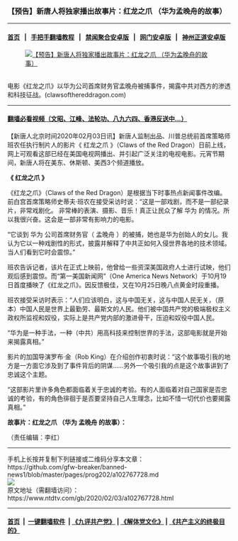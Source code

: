 ### 【预告】新唐人将独家播出故事片：红龙之爪 （华为孟晚舟的故事）
------------------------

#### [首页](https://github.com/gfw-breaker/banned-news1/blob/master/README.md) &nbsp;&nbsp;|&nbsp;&nbsp; [手把手翻墙教程](https://github.com/gfw-breaker/guides/wiki) &nbsp;&nbsp;|&nbsp;&nbsp; [禁闻聚合安卓版](https://github.com/gfw-breaker/bn-android) &nbsp;&nbsp;|&nbsp;&nbsp; [网门安卓版](https://github.com/oGate2/oGate) &nbsp;&nbsp;|&nbsp;&nbsp; [神州正道安卓版](https://github.com/SzzdOgate/update) 



<div><div class="featured_image">
 <a href="https://i.ntdtv.com/assets/uploads/2020/02/sddefault-600x400.jpg" target="_blank">
  <figure>
   <img alt="【预告】新唐人将独家播出故事片：红龙之爪 （华为孟晚舟的故事）" src="https://i.ntdtv.com/assets/uploads/2020/02/sddefault-600x400-800x450.jpg"/>
  </figure><br/>
 </a>
 <span class="caption">
  电影《红龙之爪》以华为公司首席财务官孟晚舟被捕事件，揭露中共对西方的渗透和科技征战。(clawsofthereddragon.com)
 </span>
</div>
</div><hr/>

#### [翻墙必看视频（文昭、江峰、法轮功、八九六四、香港反送中...）](https://github.com/gfw-breaker/banned-news1/blob/master/pages/link3.md)

<div><div class="post_content" itemprop="articleBody">
 <p>
  【新唐人北京时间2020年02月03日讯】新唐人监制出品、川普总统前首席策略师班农任执行制片人的影片《
  <ok href="https://www.ntdtv.com/gb/红龙之爪.htm">
   红龙之爪
  </ok>
  》（Claws of the Red Dragon）日前上线，网上可观看这部已经在美国电视网播出、并引起广泛关注的电视电影。元宵节期间，新唐人将在美东、休斯顿、美西3个频道播放。
 </p>
 <p>
  <strong>
   《
   <ok href="https://www.ntdtv.com/gb/红龙之爪.htm">
    红龙之爪
   </ok>
   》
  </strong>
 </p>
 <p>
  《红龙之爪》（Claws of the Red Dragon）是根据当下时事热点新闻事件改编。前白宫首席策略师史蒂夫·班农在接受采访时说：“这是一部戏剧，而不是一部纪录片，非常戏剧化。 非常棒的表演、摄影、音乐！真正让民众了解
  <ok href="https://www.ntdtv.com/gb/华为.htm">
   华为
  </ok>
  的情况。所以我很兴奋。这会是一部非常有影响力的电影。
 </p>
 <p>
  “它谈到
  <ok href="https://www.ntdtv.com/gb/华为.htm">
   华为
  </ok>
  公司首席财务官（
  <ok href="https://www.ntdtv.com/gb/孟晚舟.htm">
   孟晚舟
  </ok>
  ）的被捕，她也是华为创始人的女儿。我认为它以一种戏剧性的形式，披露并解释了中共正如何入侵世界各地的技术领域。当人们看到它时会震惊。”
 </p>
 <p>
  班农告诉记者，该片在正式上映前，他曾给一些资深美国政府人士进行试映，他们观后感到震惊。而“第一美国新闻网”（One America News Network）于10月19日首度播映了《红龙之爪》。因反馈极佳，又在10月25日晚八点黄金时段重播。
 </p>
 <p>
  班农接受采访时表示：“人们应该明白，这与中国无关，这与中国人民无关，（原本）中国人民是世界上最勤劳、最斯文的人民。他们被中国共产党的极端极权主义政权所监视和奴役，实际上是共产党内部的激进骨干，压迫和奴役中国人民。
 </p>
 <p>
  “华为是一种手法，一种（中共）用高科技来控制世界的手法，这部电影就是开始来揭露真相。”
 </p>
 <p>
  影片的加国导演罗布·金（Rob King）在介绍创作初衷时说：“这个故事吸引我的地方是一方面它涉及到了事件背后的阴谋……另外一个吸引我的点是这个故事讲到了忠诚这个主题。
 </p>
 <p>
  “这部影片里许多角色都面临着关于忠诚的考验。有的人面临着对自己国家是否忠诚的考验，有的角色徘徊于是否要坚持自己人生理念，比如不惜一切代价也要揭露真相。”
 </p>
 <p>
  <strong>
   故事片：红龙之爪 （华为
   <ok href="https://www.ntdtv.com/gb/孟晚舟.htm">
    孟晚舟
   </ok>
   的故事）：
  </strong>
  <br/>
  <img alt="" class="alignnone size-full wp-image-102767690" src="https://i.ntdtv.com/assets/uploads/2020/02/5555.jpg"/>
 </p>
 <p>
  （责任编辑：李红）
 </p>
 <div class="single_ad">
 </div>
</div>
</div>
<hr/>
手机上长按并复制下列链接或二维码分享本文章：<br/>
https://github.com/gfw-breaker/banned-news1/blob/master/pages/prog202/a102767728.md <br/>
<a href='https://github.com/gfw-breaker/banned-news1/blob/master/pages/prog202/a102767728.md'><img src='https://github.com/gfw-breaker/banned-news1/blob/master/pages/prog202/a102767728.md.png'/></a> <br/>
原文地址（需翻墙访问）：https://www.ntdtv.com/gb/2020/02/03/a102767728.html


------------------------
#### [首页](https://github.com/gfw-breaker/banned-news1/blob/master/README.md) &nbsp;|&nbsp; [一键翻墙软件](https://github.com/gfw-breaker/nogfw/blob/master/README.md) &nbsp;| [《九评共产党》](https://github.com/gfw-breaker/9ping.md/blob/master/README.md#九评之一评共产党是什么) | [《解体党文化》](https://github.com/gfw-breaker/jtdwh.md/blob/master/README.md) | [《共产主义的终极目的》](https://github.com/gfw-breaker/gczydzjmd.md/blob/master/README.md)


<img src='http://gfw-breaker.win/banned-news/pages/prog202/a102767728.md' width='0px' height='0px'/>